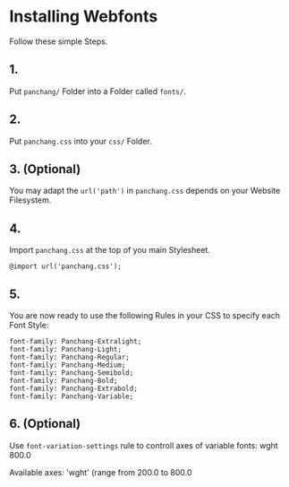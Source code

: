 # Installing Webfonts
Follow these simple Steps.

## 1.
Put `panchang/` Folder into a Folder called `fonts/`.

## 2.
Put `panchang.css` into your `css/` Folder.

## 3. (Optional)
You may adapt the `url('path')` in `panchang.css` depends on your Website Filesystem.

## 4.
Import `panchang.css` at the top of you main Stylesheet.

```
@import url('panchang.css');
```

## 5.
You are now ready to use the following Rules in your CSS to specify each Font Style:
```
font-family: Panchang-Extralight;
font-family: Panchang-Light;
font-family: Panchang-Regular;
font-family: Panchang-Medium;
font-family: Panchang-Semibold;
font-family: Panchang-Bold;
font-family: Panchang-Extrabold;
font-family: Panchang-Variable;

```
## 6. (Optional)
Use `font-variation-settings` rule to controll axes of variable fonts:
wght 800.0

Available axes:
'wght' (range from 200.0 to 800.0

